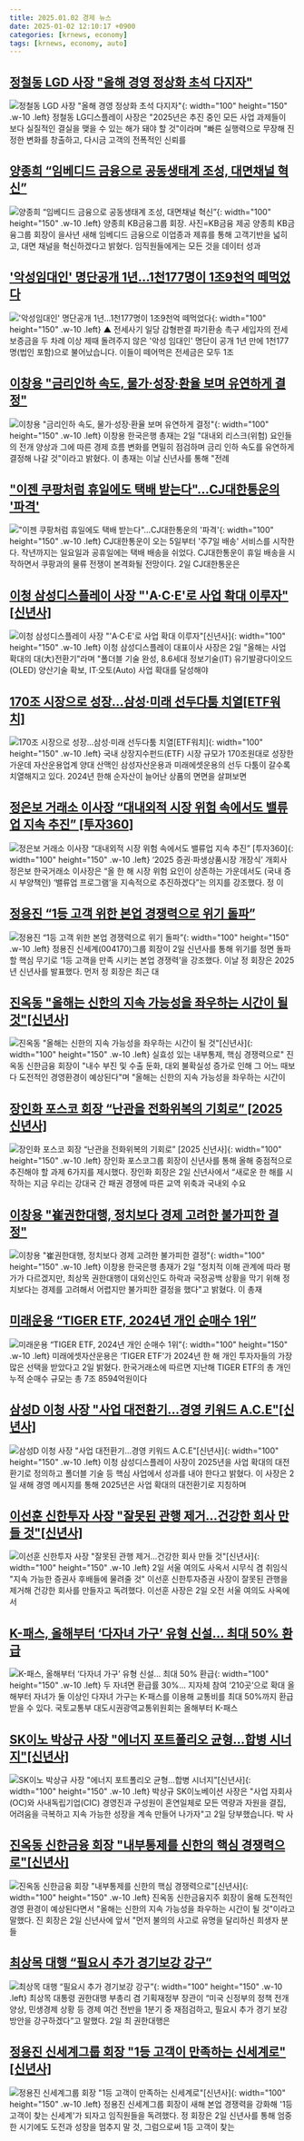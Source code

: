 ```yaml
---
title: 2025.01.02 경제 뉴스
date: 2025-01-02 12:10:17 +0900
categories: [krnews, economy]
tags: [krnews, economy, auto]
---
```

## [정철동 LGD 사장 "올해 경영 정상화 초석 다지자"](https://n.news.naver.com/mnews/article/648/0000032042)

![정철동 LGD 사장 "올해 경영 정상화 초석 다지자"](https://mimgnews.pstatic.net/image/origin/648/2025/01/02/32042.jpg?type=nf220_150){: width="100" height="150" .w-10 .left}
정철동 LG디스플레이 사장은 "2025년은 추진 중인 모든 사업 과제들이 보다 실질적인 결실을 맺을 수 있는 해가 돼야 할 것"이라며 "빠른 실행력으로 무장해 진정한 변화를 창출하고, 다시금 고객의 전폭적인 신뢰를

## [양종희 “임베디드 금융으로 공동생태계 조성, 대면채널 혁신”](https://n.news.naver.com/mnews/article/018/0005917072)

![양종희 “임베디드 금융으로 공동생태계 조성, 대면채널 혁신”](https://mimgnews.pstatic.net/image/origin/018/2025/01/02/5917072.jpg?type=nf220_150){: width="100" height="150" .w-10 .left}
양종희 KB금융그룹 회장. 사진=KB금융 제공 양종희 KB금융그룹 회장이 을사년 새해 임베디드 금융으로 이업종과 제휴를 통해 고객기반을 넓히고, 대면 채널을 혁신하겠다고 밝혔다. 임직원들에게는 모든 것을 데이터 성과

## ['악성임대인' 명단공개 1년…1천177명이 1조9천억 떼먹었다](https://n.news.naver.com/mnews/article/055/0001220096)

!['악성임대인' 명단공개 1년…1천177명이 1조9천억 떼먹었다](https://mimgnews.pstatic.net/image/origin/055/2025/01/02/1220096.jpg?type=nf220_150){: width="100" height="150" .w-10 .left}
▲ 전세사기 일당 감형판결 파기환송 촉구 세입자의 전세 보증금을 두 차례 이상 제때 돌려주지 않은 '악성 임대인' 명단이 공개 1년 만에 1천177명(법인 포함)으로 불어났습니다. 이들이 떼어먹은 전세금은 모두 1조

## [이창용 "금리인하 속도, 물가·성장·환율 보며 유연하게 결정"](https://n.news.naver.com/mnews/article/079/0003976697)

![이창용 "금리인하 속도, 물가·성장·환율 보며 유연하게 결정"](https://mimgnews.pstatic.net/image/origin/079/2025/01/02/3976697.jpg?type=nf220_150){: width="100" height="150" .w-10 .left}
이창용 한국은행 총재는 2일 "대내외 리스크(위험) 요인들의 전개 양상과 그에 따른 경제 흐름 변화를 면밀히 점검하며 금리 인하 속도를 유연하게 결정해 나갈 것"이라고 밝혔다. 이 총재는 이날 신년사를 통해 "전례

## ["이젠 쿠팡처럼 휴일에도 택배 받는다"…CJ대한통운의 '파격'](https://n.news.naver.com/mnews/article/015/0005077051)

!["이젠 쿠팡처럼 휴일에도 택배 받는다"…CJ대한통운의 '파격'](https://mimgnews.pstatic.net/image/origin/015/2025/01/02/5077051.jpg?type=nf220_150){: width="100" height="150" .w-10 .left}
CJ대한통운이 오는 5일부터 '주7일 배송' 서비스를 시작한다. 작년까지는 일요일과 공휴일에는 택배 배송을 쉬었다. CJ대한통운이 휴일 배송을 시작하면서 쿠팡과의 물류 전쟁이 본격화될 전망이다. 2일 CJ대한통운은

## [이청 삼성디스플레이 사장 "'A·C·E'로 사업 확대 이루자"[신년사]](https://n.news.naver.com/mnews/article/001/0015137499)

![이청 삼성디스플레이 사장 "'A·C·E'로 사업 확대 이루자"[신년사]](https://mimgnews.pstatic.net/image/origin/001/2025/01/02/15137499.jpg?type=nf220_150){: width="100" height="150" .w-10 .left}
이청 삼성디스플레이 대표이사 사장은 2일 "올해는 사업 확대의 대(大)전환기"라며 "폴더블 기술 완성, 8.6세대 정보기술(IT) 유기발광다이오드(OLED) 양산기술 확보, IT·오토(Auto) 사업 확대를 달성해야

## [170조 시장으로 성장…삼성·미래 선두다툼 치열[ETF워치]](https://n.news.naver.com/mnews/article/648/0000032038)

![170조 시장으로 성장…삼성·미래 선두다툼 치열[ETF워치]](https://mimgnews.pstatic.net/image/origin/648/2025/01/02/32038.jpg?type=nf220_150){: width="100" height="150" .w-10 .left}
국내 상장지수펀드(ETF) 시장 규모가 170조원대로 성장한 가운데 자산운용업계 양대 산맥인 삼성자산운용과 미래에셋운용의 선두 다툼이 갈수록 치열해지고 있다. 2024년 한해 순자산이 늘어난 상품의 면면을 살펴보면

## [정은보 거래소 이사장 “대내외적 시장 위험 속에서도 밸류업 지속 추진” [투자360]](https://n.news.naver.com/mnews/article/016/0002410257)

![정은보 거래소 이사장 “대내외적 시장 위험 속에서도 밸류업 지속 추진” [투자360]](https://mimgnews.pstatic.net/image/origin/016/2025/01/02/2410257.jpg?type=nf220_150){: width="100" height="150" .w-10 .left}
‘2025 증권·파생상품시장 개장식’ 개회사 정은보 한국거래소 이사장은 “올 한 해 시장 위험 요인이 상존하는 가운데서도 (국내 증시 부양책인) ‘밸류업 프로그램’을 지속적으로 추진하겠다”는 의지를 강조했다. 정 이

## [정용진 “1등 고객 위한 본업 경쟁력으로 위기 돌파”](https://n.news.naver.com/mnews/article/011/0004434779)

![정용진 “1등 고객 위한 본업 경쟁력으로 위기 돌파”](https://mimgnews.pstatic.net/image/origin/011/2025/01/02/4434779.jpg?type=nf220_150){: width="100" height="150" .w-10 .left}
정용진 신세계(004170)그룹 회장이 2일 신년사를 통해 위기를 정면 돌파할 핵심 무기로 ‘1등 고객을 만족 시키는 본업 경쟁력’을 강조했다. 이날 정 회장은 2025년 신년사를 발표했다. 먼저 정 회장은 최근 대

## [진옥동 "올해는 신한의 지속 가능성을 좌우하는 시간이 될 것"[신년사]](https://n.news.naver.com/mnews/article/629/0000352924)

![진옥동 "올해는 신한의 지속 가능성을 좌우하는 시간이 될 것"[신년사]](https://mimgnews.pstatic.net/image/origin/629/2025/01/02/352924.jpg?type=nf220_150){: width="100" height="150" .w-10 .left}
실효성 있는 내부통제, 핵심 경쟁력으로" 진옥동 신한금융 회장이 "내수 부진 및 수출 둔화, 대외 불확실성 증가로 인해 그 어느 때보다 도전적인 경영환경이 예상된다"며 "올해는 신한의 지속 가능성을 좌우하는 시간이

## [장인화 포스코 회장 “난관을 전화위복의 기회로” [2025 신년사]](https://n.news.naver.com/mnews/article/243/0000070595)

![장인화 포스코 회장 “난관을 전화위복의 기회로” [2025 신년사]](https://mimgnews.pstatic.net/image/origin/243/2025/01/02/70595.jpg?type=nf220_150){: width="100" height="150" .w-10 .left}
장인화 포스코그룹 회장이 신년사를 통해 올해 중점적으로 추진해야 할 과제 6가지를 제시했다. 장인화 회장은 2일 신년사에서 “새로운 한 해를 시작하는 지금 우리는 강대국 간 패권 경쟁에 따른 교역 위축과 국내외 수요

## [이창용 "崔권한대행, 정치보다 경제 고려한 불가피한 결정"](https://n.news.naver.com/mnews/article/008/0005135854)

![이창용 "崔권한대행, 정치보다 경제 고려한 불가피한 결정"](https://mimgnews.pstatic.net/image/origin/008/2025/01/02/5135854.jpg?type=nf220_150){: width="100" height="150" .w-10 .left}
이창용 한국은행 총재가 2일 "정치적 이해 관계에 따라 평가가 다르겠지만, 최상목 권한대행이 대외신인도 하락과 국정공백 상황을 막기 위해 정치보다는 경제를 고려해서 어렵지만 불가피한 결정을 했다"고 밝혔다. 이 총재

## [미래운용 “TIGER ETF, 2024년 개인 순매수 1위”](https://n.news.naver.com/mnews/article/018/0005916979)

![미래운용 “TIGER ETF, 2024년 개인 순매수 1위”](https://mimgnews.pstatic.net/image/origin/018/2025/01/02/5916979.jpg?type=nf220_150){: width="100" height="150" .w-10 .left}
미래에셋자산운용은 ‘TIGER ETF’가 2024년 한 해 개인 투자자들의 가장 많은 선택을 받았다고 2일 밝혔다. 한국거래소에 따르면 지난해 TIGER ETF의 총 개인 누적 순매수 규모는 총 7조 8594억원이다

## [삼성D 이청 사장 "사업 대전환기…경영 키워드 A.C.E"[신년사]](https://n.news.naver.com/mnews/article/003/0012993484)

![삼성D 이청 사장 "사업 대전환기…경영 키워드 A.C.E"[신년사]](https://mimgnews.pstatic.net/image/origin/003/2025/01/02/12993484.jpg?type=nf220_150){: width="100" height="150" .w-10 .left}
이청 삼성디스플레이 사장이 2025년을 사업 확대의 대전환기로 정의하고 폴더블 기술 등 핵심 사업에서 성과를 내야 한다고 밝혔다. 이 사장은 2일 새해 경영 메시지를 통해 2025년은 사업 확대의 대전환기로 지칭하며

## [이선훈 신한투자 사장 "잘못된 관행 제거…건강한 회사 만들 것"[신년사]](https://n.news.naver.com/mnews/article/629/0000352957)

![이선훈 신한투자 사장 "잘못된 관행 제거…건강한 회사 만들 것"[신년사]](https://mimgnews.pstatic.net/image/origin/629/2025/01/02/352957.jpg?type=nf220_150){: width="100" height="150" .w-10 .left}
2일 서울 여의도 사옥서 시무식 겸 취임식 "지속 가능한 증권사 후배들에 물려줄 것" 이선훈 신한투자증권 사장이 잘못된 관행을 제거해 건강한 회사를 만들자고 독려했다. 이선훈 사장은 2일 오전 서울 여의도 사옥에서

## [K-패스, 올해부터 ‘다자녀 가구’ 유형 신설… 최대 50% 환급](https://n.news.naver.com/mnews/article/366/0001044423)

![K-패스, 올해부터 ‘다자녀 가구’ 유형 신설… 최대 50% 환급](https://mimgnews.pstatic.net/image/origin/366/2025/01/02/1044423.jpg?type=nf220_150){: width="100" height="150" .w-10 .left}
두 자녀면 환급률 30%… 지자체 참여 ‘210곳’으로 확대 올해부터 자녀가 둘 이상인 다자녀 가구는 K-패스를 이용해 교통비를 최대 50%까지 환급받을 수 있다. 국토교통부 대도시권광역교통위원회는 올해부터 K-패스

## [SK이노 박상규 사장 "에너지 포트폴리오 균형…합병 시너지"[신년사]](https://n.news.naver.com/mnews/article/374/0000418459)

![SK이노 박상규 사장 "에너지 포트폴리오 균형…합병 시너지"[신년사]](https://mimgnews.pstatic.net/image/origin/374/2025/01/02/418459.jpg?type=nf220_150){: width="100" height="150" .w-10 .left}
박상규 SK이노베이션 사장은 "사업 자회사(OC)와 사내독립기업(CIC) 경영진과 구성원이 혼연일체로 모든 역량과 자원을 결집, 어려움을 극복하고 지속 가능한 성장을 계속 만들어 나가자"고 2일 당부했습니다. 박 사

## [진옥동 신한금융 회장 "내부통제를 신한의 핵심 경쟁력으로"[신년사]](https://n.news.naver.com/mnews/article/138/0002188769)

![진옥동 신한금융 회장 "내부통제를 신한의 핵심 경쟁력으로"[신년사]](https://mimgnews.pstatic.net/image/origin/138/2025/01/02/2188769.jpg?type=nf220_150){: width="100" height="150" .w-10 .left}
진옥동 신한금융지주 회장이 올해 도전적인 경영 환경이 예상된다면서 "올해는 신한의 지속 가능성을 좌우하는 시간이 될 것"이라고 말했다. 진 회장은 2일 신년사에 앞서 "먼저 불의의 사고로 유명을 달리하신 희생자 분들

## [최상목 대행 “필요시 추가 경기보강 강구”](https://n.news.naver.com/mnews/article/023/0003879976)

![최상목 대행 “필요시 추가 경기보강 강구”](https://mimgnews.pstatic.net/image/origin/023/2025/01/02/3879976.jpg?type=nf220_150){: width="100" height="150" .w-10 .left}
최상목 대통령 권한대행 부총리 겸 기획재정부 장관이 “미국 신정부의 정책 전개양상, 민생경제 상황 등 경제 여건 전반을 1분기 중 재점검하고, 필요시 추가 경기 보강 방안을 강구하겠다”고 말했다. 2일 최 권한대행은

## [정용진 신세계그룹 회장 "1등 고객이 만족하는 신세계로"[신년사]](https://n.news.naver.com/mnews/article/029/0002926701)

![정용진 신세계그룹 회장 "1등 고객이 만족하는 신세계로"[신년사]](https://mimgnews.pstatic.net/image/origin/029/2025/01/02/2926701.jpg?type=nf220_150){: width="100" height="150" .w-10 .left}
정용진 신세계그룹 회장이 새해 본업 경쟁력을 강화해 '1등 고객이 찾는 신세계'가 되자고 임직원들을 독려했다. 정 회장은 2일 신년사를 통해 엄중한 시기에도 도전과 성장을 멈추지 말 것, 그럼으로써 1등 고객이 찾는

